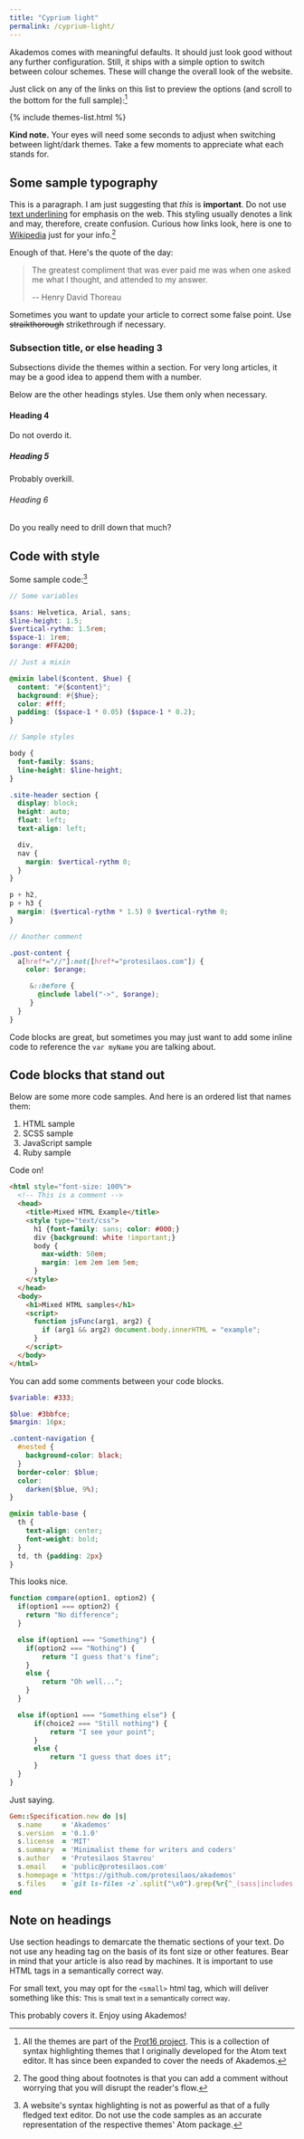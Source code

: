 ```yaml
---
title: "Cyprium light"
permalink: /cyprium-light/
---
```

Akademos comes with meaningful defaults. It should just look good without any further configuration. Still, it ships with a simple option to switch between colour schemes. These will change the overall look of the website.

Just click on any of the links on this list to preview the options (and scroll to the bottom for the full sample):[^Prot16Note]

{% include themes-list.html %}

**Kind note.** Your eyes will need some seconds to adjust when switching between light/dark themes. Take a few moments to appreciate what each stands for.

## Some sample typography

This is a paragraph. I am just suggesting that *this* is **important**. Do not use <u>text underlining</u> for emphasis on the web. This styling usually denotes a link and may, therefore, create confusion. Curious how links look, here is one to [Wikipedia](https://www.wikipedia.org/) just for your info.[^FootnoteSample]

Enough of that. Here's the quote of the day:

> The greatest compliment that was ever paid me was when one asked me what I thought, and attended to my answer.
>
> -- Henry David Thoreau

Sometimes you want to update your article to correct some false point. Use ~~straikthorough~~ strikethrough if necessary.

### Subsection title, or else heading 3

Subsections divide the themes within a section. For very long articles, it may be a good idea to append them with a number.

Below are the other headings styles. Use them only when necessary.

#### Heading 4

Do not overdo it.

##### Heading 5

Probably overkill.

###### Heading 6

Do you really need to drill down that much?

## Code with style

Some sample code:[^CodeHighlightNote]

```scss
// Some variables

$sans: Helvetica, Arial, sans;
$line-height: 1.5;
$vertical-rythm: 1.5rem;
$space-1: 1rem;
$orange: #FFA200;

// Just a mixin

@mixin label($content, $hue) {
  content: "#{$content}";
  background: #{$hue};
  color: #fff;
  padding: ($space-1 * 0.05) ($space-1 * 0.2);
}

// Sample styles

body {
  font-family: $sans;
  line-height: $line-height;
}

.site-header section {
  display: block;
  height: auto;
  float: left;
  text-align: left;

  div,
  nav {
    margin: $vertical-rythm 0;
  }
}

p + h2,
p + h3 {
  margin: ($vertical-rythm * 1.5) 0 $vertical-rythm 0;
}

// Another comment

.post-content {
  a[href*="//"]:not([href*="protesilaos.com"]) {
    color: $orange;

     &::before {
       @include label("->", $orange);
     }
  }
}
```

Code blocks are great, but sometimes you may just want to add some inline code to reference the `var myName` you are talking about.

## Code blocks that stand out

Below are some more code samples. And here is an ordered list that names them:

1. HTML sample
2. SCSS sample
3. JavaScript sample
4. Ruby sample

Code on!

```html
<html style="font-size: 100%">
  <!-- This is a comment -->
  <head>
    <title>Mixed HTML Example</title>
    <style type="text/css">
      h1 {font-family: sans; color: #000;}
      div {background: white !important;}
      body {
        max-width: 50em;
        margin: 1em 2em 1em 5em;
      }
    </style>
  </head>
  <body>
    <h1>Mixed HTML samples</h1>
    <script>
      function jsFunc(arg1, arg2) {
        if (arg1 && arg2) document.body.innerHTML = "example";
      }
    </script>
  </body>
</html>
```

You can add some comments between your code blocks.

```scss
$variable: #333;

$blue: #3bbfce;
$margin: 16px;

.content-navigation {
  #nested {
    background-color: black;
  }
  border-color: $blue;
  color:
    darken($blue, 9%);
}

@mixin table-base {
  th {
    text-align: center;
    font-weight: bold;
  }
  td, th {padding: 2px}
}
```

This looks nice.

```javascript
function compare(option1, option2) {
  if(option1 === option2) {
    return "No difference";
  }

  else if(option1 === "Something") {
    if(option2 === "Nothing") {
        return "I guess that's fine";
    }
    else {
        return "Oh well...";
    }
  }

  else if(option1 === "Something else") {
      if(choice2 === "Still nothing") {
          return "I see your point";
      }
      else {
          return "I guess that does it";
      }
  }
}
```

Just saying.

```ruby
Gem::Specification.new do |s|
  s.name     = 'Akademos'
  s.version  = '0.1.0'
  s.license  = 'MIT'
  s.summary  = 'Minimalist theme for writers and coders'
  s.author   = 'Protesilaos Stavrou'
  s.email    = 'public@protesilaos.com'
  s.homepage = 'https://github.com/protesilaos/akademos'
  s.files    = `git ls-files -z`.split("\x0").grep(%r{^_(sass|includes|layouts)/})
end
```

## Note on headings

Use section headings to demarcate the thematic sections of your text. Do not use any heading tag on the basis of its font size or other features. Bear in mind that your article is also read by machines. It is important to use HTML tags in a semantically correct way.

For small text, you may opt for the `<small>` html tag, which will deliver something like this: <small>This is small text in a semantically correct way</small>.

This probably covers it. Enjoy using Akademos!

[^Prot16Note]: All the themes are part of the [Prot16 project](http://www.protesilaos.com/schemes). This is a collection of syntax highlighting themes that I originally developed for the Atom text editor. It has since been expanded to cover the needs of Akademos.

[^FootnoteSample]: The good thing about footnotes is that you can add a comment without worrying that you will disrupt the reader's flow.

[^CodeHighlightNote]: A website's syntax highlighting is not as powerful as that of a fully fledged text editor. Do not use the code samples as an accurate representation of the respective themes' Atom package.
